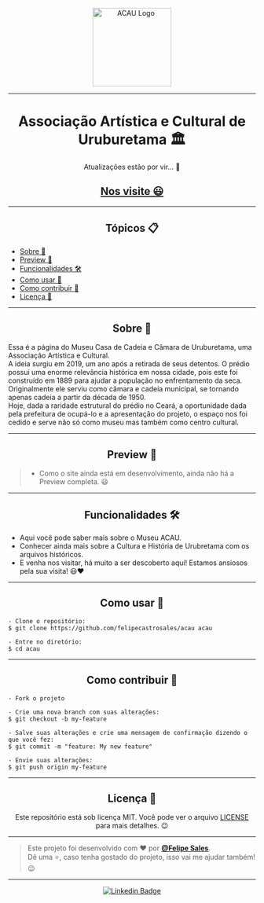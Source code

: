 <p align="center">
      <img src="https://user-images.githubusercontent.com/59374587/102690946-9fd94800-41e7-11eb-8ea4-45827acfb8b8.png" width="160px" alt="ACAU Logo"/>
</p>

---

<h1 align="center">Associação Artística e Cultural de Uruburetama 🏛️</h1>

<p align="center">Atualizações estão por vir... 🚧</p>

<h2 align="center"><a href="https://museuacau.vercel.app/" target="_blank">Nos visite 😃</a></h2>

---

<h2 align="center">Tópicos 📋</h2>

   <p>
   
   - [Sobre 📖](#Sobre-)
   - [Preview 📱](#preview-)
   - [Funcionalidades 🛠️](#funcionalidades-%EF%B8%8F)
   - [Como usar 🤔](#como-usar-)
   - [Como contribuir 💪](#como-contribuir-)
   - [Licença 📝](#licença-)

   </p>

---

<h2 align="center">Sobre 📖</h2>
   
   <p>
      Essa é a página do Museu Casa de Cadeia e Câmara de Uruburetama, uma Associação Artística e Cultural.<br>
      A ideia surgiu em 2019, um ano após a retirada de seus detentos. O prédio possui uma enorme relevância histórica em nossa cidade, pois este foi construído em 1889 para ajudar a população no enfrentamento da seca.<br> 
      Originalmente ele serviu como câmara e cadeia municipal, se tornando apenas cadeia a partir da década de 1950.<br>
      Hoje, dada a raridade estrutural do prédio no Ceará, a oportunidade dada pela prefeitura de ocupá-lo e a apresentação do projeto, o espaço nos foi cedido e serve não só como museu mas também como centro cultural.
   </p>

---

<h2 align="center">Preview 📱</h2>

   > * Como o site ainda está em desenvolvimento, ainda não há a Preview completa. 😃
---

<h2 align="center">Funcionalidades 🛠️</h2>

- Aqui você pode saber mais sobre o Museu ACAU.
- Conhecer ainda mais sobre a Cultura e História de Urubretama com os arquivos históricos.
- E venha nos visitar, há muito a ser descoberto aqui! Estamos ansiosos pela sua visita! 😃❤

---

<h2 align="center">Como usar 🤔</h2>

```
- Clone o repositório:
$ git clone https://github.com/felipecastrosales/acau acau

- Entre no diretório:
$ cd acau
```

---

<h2 align="center">Como contribuir 💪</h2>

```
- Fork o projeto

- Crie uma nova branch com suas alterações:
$ git checkout -b my-feature

- Salve suas alterações e crie uma mensagem de confirmação dizendo o que você fez:
$ git commit -m "feature: My new feature"

- Envie suas alterações:
$ git push origin my-feature
```

---

<h2 align="center">Licença 📝</h2>

<p align="center">
   Este repositório está sob licença MIT. Você pode ver o arquivo <a href="https://github.com/felipecastrosales/acau/blob/master/LICENSE"> LICENSE </a> para mais detalhes. 😉
</p>

---

> Este projeto foi desenvolvido com ❤️ por **[@Felipe Sales](https://www.linkedin.com/in/felipecastrosales/)**. <br>
> Dê uma ⭐, caso tenha gostado do projeto, isso vai me ajudar também! 😉

---

   <div align="center">

[![Linkedin Badge](https://img.shields.io/badge/-Felipe%20Sales-292929?style=flat-square&logo=Linkedin&logoColor=white&link=https://www.linkedin.com/in/felipecastrosales/)](https://www.linkedin.com/in/felipecastrosales/)

   </div>
